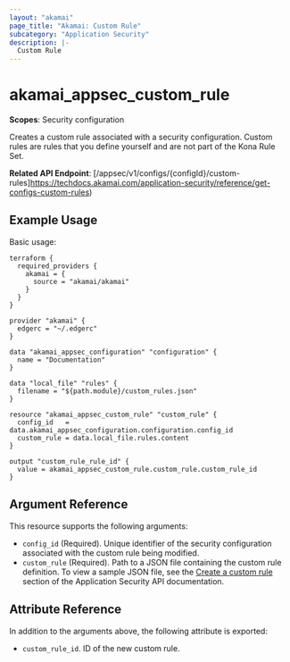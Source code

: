 ```yaml
---
layout: "akamai"
page_title: "Akamai: Custom Rule"
subcategory: "Application Security"
description: |-
  Custom Rule
---
```


# akamai_appsec_custom_rule

**Scopes**: Security configuration

Creates a custom rule associated with a security configuration. Custom rules are rules that you define yourself and are not part of the Kona Rule Set.

**Related API Endpoint**: [/appsec/v1/configs/{configId}/custom-rules]https://techdocs.akamai.com/application-security/reference/get-configs-custom-rules)

## Example Usage

Basic usage:

```
terraform {
  required_providers {
    akamai = {
      source = "akamai/akamai"
    }
  }
}

provider "akamai" {
  edgerc = "~/.edgerc"
}

data "akamai_appsec_configuration" "configuration" {
  name = "Documentation"
}

data "local_file" "rules" {
  filename = "${path.module}/custom_rules.json"
}

resource "akamai_appsec_custom_rule" "custom_rule" {
  config_id   = data.akamai_appsec_configuration.configuration.config_id
  custom_rule = data.local_file.rules.content
}

output "custom_rule_rule_id" {
  value = akamai_appsec_custom_rule.custom_rule.custom_rule_id
}
```

## Argument Reference

This resource supports the following arguments:

- `config_id` (Required). Unique identifier of the security configuration associated with the custom rule being modified.
- `custom_rule` (Required). Path to a JSON file containing the custom rule definition. To view a sample JSON file, see the [Create a custom rule](https://techdocs.akamai.com/application-security/reference/post-config-custom-rules) section of the Application Security API documentation.

## Attribute Reference

In addition to the arguments above, the following attribute is exported:

- `custom_rule_id`. ID of the new custom rule.